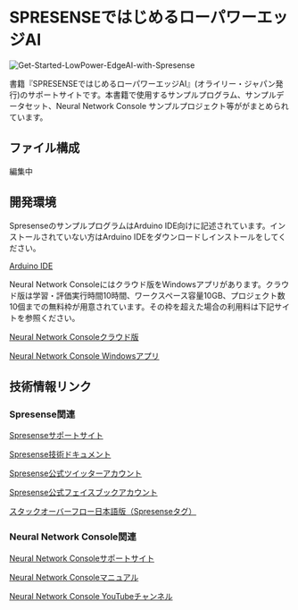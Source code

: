 # SPRESENSEではじめるローパワーエッジAI

![Get-Started-LowPower-EdgeAI-with-Spresense](https://user-images.githubusercontent.com/14106176/154521710-f711b888-f3de-414e-aa12-5a4b5aeda5b2.png)

書籍『SPRESENSEではじめるローパワーエッジAI』(オライリー・ジャパン発行)のサポートサイトです。本書籍で使用するサンプルプログラム、サンプルデータセット、Neural Network Console サンプルプロジェクト等ががまとめられています。

## ファイル構成

編集中


## 開発環境
SpresenseのサンプルプログラムはArduino IDE向けに記述されています。インストールされていない方はArduino IDEをダウンロードしインストールをしてください。

[Arduino IDE](https://www.arduino.cc/en/software)

Neural Network Consoleにはクラウド版をWindowsアプリがあります。クラウド版は学習・評価実行時間10時間、ワークスペース容量10GB、プロジェクト数10個までの無料枠が用意されています。その枠を超えた場合の利用料は下記サイトを参照ください。

[Neural Network Consoleクラウド版](https://dl.sony.com/ja/cloud/)

[Neural Network Console Windowsアプリ](https://dl.sony.com/ja/app/)



## 技術情報リンク 
### Spresense関連
[Spresenseサポートサイト](https://developer.sony.com/ja/develop/spresense/)

[Spresense技術ドキュメント](https://developer.sony.com/develop/spresense/docs/home_ja.html)

[Spresense公式ツイッターアカウント](https://twitter.com/SpresensebySony)

[Spresense公式フェイスブックアカウント](https://www.facebook.com/SpresensebySony.japan)

[スタックオーバーフロー日本語版（Spresenseタグ）](https://ja.stackoverflow.com/questions/tagged/spresense)

### Neural Network Console関連
[Neural Network Consoleサポートサイト](https://dl.sony.com/ja/)

[Neural Network Consoleマニュアル](https://support.dl.sony.com/ja/?_ga=2.159322687.445444793.1645114432-1855056295.1627017848&_fsi=q8jqMcsc)

[Neural Network Console YouTubeチャンネル](https://www.youtube.com/c/NeuralNetworkConsole)



